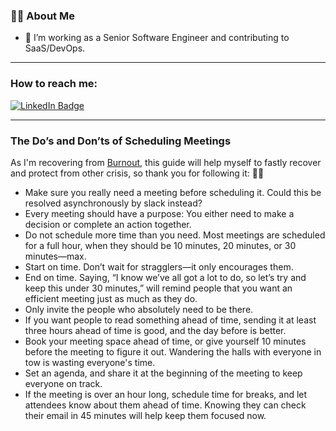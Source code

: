 ### 👨‍💻 About Me

- :telescope: I’m working as a Senior Software Engineer and contributing to SaaS/DevOps.

---
### How to reach me:
<div id="badges">
  <a href="https://www.linkedin.com/in/rafaelvleda/">
    <img src="https://img.shields.io/badge/LinkedIn-blue?style=for-the-badge&logo=linkedin&logoColor=white" alt="LinkedIn Badge"/>
  </a>
</div>

---
### The Do’s and Don’ts of Scheduling Meetings

As I'm recovering from [Burnout](https://en.wikipedia.org/wiki/Occupational_burnout), this guide will help myself to fastly recover and protect from other crisis, so thank you for following it: 🙇‍♂️
- Make sure you really need a meeting before scheduling it. Could this be resolved asynchronously by slack instead?
- Every meeting should have a purpose: You either need to make a decision or complete an action together.
- Do not schedule more time than you need. Most meetings are scheduled for a full hour, when they should be 10 minutes, 20 minutes, or 30 minutes—max.
- Start on time. Don’t wait for stragglers—it only encourages them.
- End on time. Saying, “I know we’ve all got a lot to do, so let’s try and keep this under 30 minutes,” will remind people that you want an efficient meeting just as much as they do.
- Only invite the people who absolutely need to be there.
- If you want people to read something ahead of time, sending it at least three hours ahead of time is good, and the day before is better.
- Book your meeting space ahead of time, or give yourself 10 minutes before the meeting to figure it out. Wandering the halls with everyone in tow is wasting everyone's time.
- Set an agenda, and share it at the beginning of the meeting to keep everyone on track.
- If the meeting is over an hour long, schedule time for breaks, and let attendees know about them ahead of time. Knowing they can check their email in 45 minutes will help keep them focused now.
